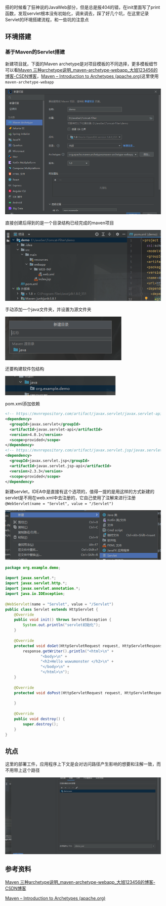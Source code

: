 搭的时候看了狂神说的JavaWeb部分，但是总是报404的错，在init里面写了print函数，发现servlet根本没有初始化，调来调去，踩了好几个坑，在这里记录Servlet的环境搭建流程，和一些坑的注意点

## 环境搭建
### 基于Maven的Servlet搭建
新建项目就，下面的Maven archetype是对项目模板的不同选择，更多模板细节可以看[Maven 三种archetype说明_maven-archetype-webapp_大旭123456的博客-CSDN博客](https://blog.csdn.net/cx1110162/article/details/78297654)，[Maven – Introduction to Archetypes (apache.org)](https://maven.apache.org/guides/introduction/introduction-to-archetypes.html)这里使用`maven-archetype-webapp`

![](attachments/Pasted%20image%2020230312143315.png)

直接创建后得到的是一个目录结构已经完成的maven项目

![](attachments/Pasted%20image%2020230312143709.png)

手动添加一个java文件夹，并设置为源文件夹

![](attachments/Pasted%20image%2020230312143919.png)

还要构建软件包结构

![](attachments/Pasted%20image%2020230312144736.png)

pom.xml添加依赖

```xml
<!-- https://mvnrepository.com/artifact/javax.servlet/javax.servlet-api -->  
<dependency>  
  <groupId>javax.servlet</groupId>  
  <artifactId>javax.servlet-api</artifactId>  
  <version>4.0.1</version>  
  <scope>provided</scope>  
</dependency>  
<!-- https://mvnrepository.com/artifact/javax.servlet.jsp/javax.servlet.jsp-api -->  
<dependency>  
  <groupId>javax.servlet.jsp</groupId>  
  <artifactId>javax.servlet.jsp-api</artifactId>  
  <version>2.3.3</version>  
  <scope>provided</scope>  
</dependency>
```

新建servlet，IDEA中是直接有这个选项的，值得一提的是用这样的方式新建的servlet是不用在web.xml中去注册的，它自己使用了注解来进行注册
`@WebServlet(name = "Servlet", value = "/Servlet")`

![](attachments/Pasted%20image%2020230312145414.png)


```java
package org.example.demo;  
  
import javax.servlet.*;  
import javax.servlet.http.*;  
import javax.servlet.annotation.*;  
import java.io.IOException;  
  
@WebServlet(name = "Servlet", value = "/Servlet")  
public class Servlet extends HttpServlet {  
    @Override  
    public void init() throws ServletException {  
        System.out.println("servlet初始化");  
    }  
  
    @Override  
    protected void doGet(HttpServletRequest request, HttpServletResponse response) throws ServletException, IOException {  
        response.getWriter().println("<html>\n" +  
                "<body>\n" +  
                "<h2>Hello wuwumonster </h2>\n" +  
                "</body>\n" +  
                "</html>\n");  
    }  
  
    @Override  
    protected void doPost(HttpServletRequest request, HttpServletResponse response) throws ServletException, IOException {  
  
    }  
  
    @Override  
    public void destroy() {  
        super.destroy();  
    }  
}
```
## 坑点

这里的部署工件，应用程序上下文是会对访问路径产生影响的想要和注解一致，而不用带上这个路径

![](attachments/Pasted%20image%2020230312150558.png)

## 参考资料
[Maven 三种archetype说明_maven-archetype-webapp_大旭123456的博客-CSDN博客](https://blog.csdn.net/cx1110162/article/details/78297654)

[Maven – Introduction to Archetypes (apache.org)](https://maven.apache.org/guides/introduction/introduction-to-archetypes.html)

